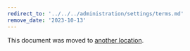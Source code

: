 ```yaml
---
redirect_to: '../../../administration/settings/terms.md'
remove_date: '2023-10-13'
---
```


This document was moved to [another location](../../../administration/settings/terms.md).

<!-- This redirect file can be deleted after <2023-10-13>. -->
<!-- Redirects that point to other docs in the same project expire in three months. -->
<!-- Redirects that point to docs in a different project or site (for example, link is not relative and starts with `https:`) expire in one year. -->
<!-- Before deletion, see: https://docs.gitlab.com/ee/development/documentation/redirects.html -->
